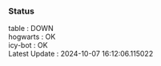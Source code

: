 ### Status


table : DOWN  
hogwarts : OK  
icy-bot : OK  
Latest Update : 2024-10-07 16:12:06.115022
